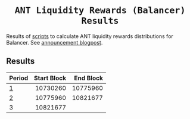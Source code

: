<h1 align=center><code>ANT Liquidity Rewards (Balancer) Results</code></h1>

Results of [scripts](https://github.com/aragonone/ant-balancer-rewards) to calculate ANT liquidity rewards distributions for Balancer. See [announcement blogpost](https://aragon.org/blog/ant-liquidity-rewards-now-on-balancer).

## Results

| Period                       | Start Block | End Block |
| :-----                       | ----------: | --------: |
| [1](/reports/1/_totals.json) | 10730260    | 10775960  |
| [2](/reports/2/_totals.json) | 10775960    | 10821677  |
| 3                            | 10821677    |           |
